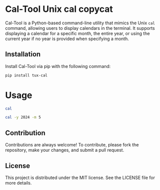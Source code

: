 # Cal-Tool Unix cal copycat
Cal-Tool is a Python-based command-line utility that mimics the Unix `cal` command, allowing users to display calendars in the terminal. It supports displaying a calendar for a specific month, the entire year, or using the current year if no year is provided when specifying a month.

## Installation

Install Cal-Tool via pip with the following command:

```bash
pip install tux-cal
````

# Usage
```bash
cal
```

```bash             
cal -y 2024 -m 5
```

## Contribution

Contributions are always welcome! To contribute, please fork the repository, make your changes, and submit a pull request.

## License

This project is distributed under the MIT license. See the LICENSE file for more details.
